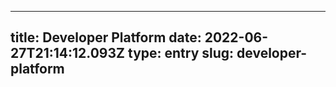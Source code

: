 
---
title: Developer Platform 
date: 2022-06-27T21:14:12.093Z
type: entry
slug: developer-platform
---

